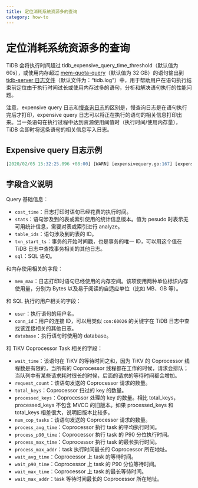 ```yaml
---
title: 定位消耗系统资源多的查询
category: how-to
---
```


# 定位消耗系统资源多的查询

TiDB 会将执行时间超过 tidb_expensive_query_time_threshold（默认值为 60s），或使用内存超过 [mem-quota-query](https://pingcap.com/docs-cn/stable/reference/configuration/tidb-server/configuration-file/#mem-quota-query)（默认值为 32 GB）的语句输出到 [tidb-server 日志文件](https://pingcap.com/docs-cn/stable/reference/configuration/tidb-server/configuration-file/#logfile)（默认文件为：“tidb.log”）中，用于帮助用户在语句执行结束前定位由于执行时间过长或使用内存过多的语句，分析和解决语句执行的性能问题。

注意，expensive query 日志和[慢查询日志](/dev/how-to/maintain/identify-abnormal-queries/identify-slow-queries.md)的区别是，慢查询日志是在语句执行完后才打印，expensive query 日志可以将正在执行的语句的相关信息打印出来。当一条语句在执行过程中达到资源使用阈值时（执行时间/使用内存量），TiDB 会即时将这条语句的相关信息写入日志。

## Expensive query 日志示例

```sql
[2020/02/05 15:32:25.096 +08:00] [WARN] [expensivequery.go:167] [expensive_query] [cost_time=60.008338935s] [wait_time=0s] [request_count=1] [total_keys=70] [process_keys=65] [num_cop_tasks=1] [process_avg_time=0s] [process_p90_time=0s] [process_max_time=0s] [process_max_addr=10.0.1.9:20160] [wait_avg_time=0.002s] [wait_p90_time=0.002s] [wait_max_time=0.002s] [wait_max_addr=10.0.1.9:20160] [stats=t:pseudo] [conn_id=60026] [user=root] [database=test] [table_ids="[122]"] [txn_start_ts=414420273735139329] [mem_max="1035 Bytes (1.0107421875 KB)"] [sql="insert into t select sleep(1) from t"]
```

## 字段含义说明

Query 基础信息：

* `cost_time`：日志打印时语句已经花费的执行时间。
* `stats`：语句涉及到的表或索引使用的统计信息版本。值为 pesudo 时表示无可用统计信息，需要对表或索引进行 analyze。
* `table_ids`：语句涉及到的表的 ID。
* `txn_start_ts`：事务的开始时间戳，也是事务的唯一 ID，可以用这个值在 TiDB 日志中查找事务相关的其他日志。
* `sql`：SQL 语句。

和内存使用相关的字段：

* `mem_max`：日志打印时语句已经使用的内存空间。该项使用两种单位标识内存使用量，分别为 Bytes 以及易于阅读的自适应单位（比如 MB、GB 等）。

和 SQL 执行的用户相关的字段：

* `user`：执行语句的用户名。
* `conn_id`：用户的连接 ID，可以用类似 `con:60026` 的关键字在 TiDB 日志中查找该连接相关的其他日志。
* `database`：执行语句时使用的 database。

和 TiKV Coprocessor Task 相关的字段：

* `wait_time`：该语句在 TiKV 的等待时间之和，因为 TiKV 的 Coprocessor 线程数是有限的，当所有的 Coprocessor 线程都在工作的时候，请求会排队；当队列中有某些请求耗时很长的时候，后面的请求的等待时间都会增加。
* `request_count`：该语句发送的 Coprocessor 请求的数量。
* `total_keys`：Coprocessor 扫过的 key 的数量。
* `processed_keys`：Coprocessor 处理的 key 的数量。相比 total_keys，processed_keys 不包含 MVCC 的旧版本。如果 processed_keys 和 total_keys 相差很大，说明旧版本比较多。
* `num_cop_tasks`：该语句发送的 Coprocessor 请求的数量。
* `process_avg_time`：Coprocessor 执行 task 的平均执行时间。
* `process_p90_time`：Coprocessor 执行 task 的 P90 分位执行时间。
* `process_max_time`：Coprocessor 执行 task 的最长执行时间。
* `process_max_addr`：task 执行时间最长的 Coprocessor 所在地址。
* `wait_avg_time`：Coprocessor 上 task 的等待时间。
* `wait_p90_time`：Coprocessor 上 task 的 P90 分位等待时间。
* `wait_max_time`：Coprocessor 上 task 的最长等待时间。
* `wait_max_addr`：task 等待时间最长的 Coprocessor 所在地址。

